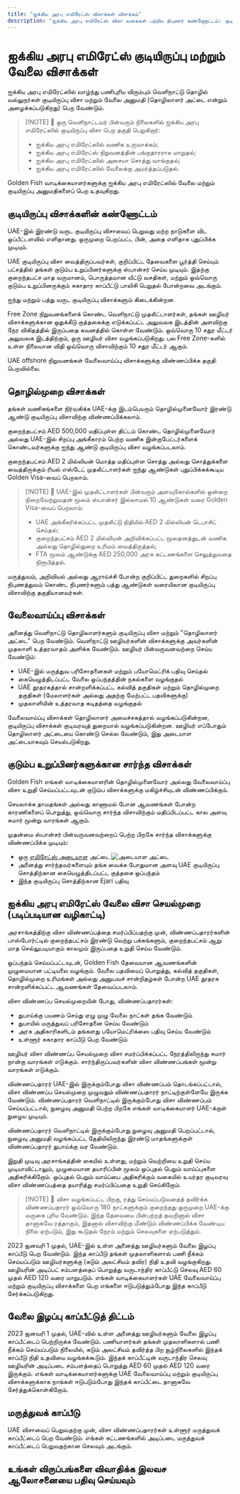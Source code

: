 ```yaml
---
title: "ஐக்கிய அரபு எமிரேட்ஸ் விசாக்கள் விளக்கம்"
description: "ஐக்கிய அரபு எமிரேட்ஸ் விசா வகைகள் பற்றிய நிபுணர் கண்ணோட்டம்: குடியிருப்பு அனுமதிகள், வேலை விசாக்கள், மற்றும் சார்ந்திருப்போர் விசாக்கள். தேவைகள் மற்றும் செயலாக்கம் பற்றி நீங்கள் அறிய வேண்டிய அனைத்தும்."
---
```


# ஐக்கிய அரபு எமிரேட்ஸ் குடியிருப்பு மற்றும் வேலை விசாக்கள்

ஐக்கிய அரபு எமிரேட்ஸில் வாழ்ந்து பணிபுரிய விரும்பும் வெளிநாட்டு தொழில் வல்லுநர்கள் குடியிருப்பு விசா மற்றும் வேலை அனுமதி (தொழிலாளர் அட்டை என்றும் அழைக்கப்படுகிறது) பெற வேண்டும்.

> [!NOTE] 💚 ஒரு வெளிநாட்டவர் பின்வரும் நிலைகளில் ஐக்கிய அரபு எமிரேட்ஸில் குடியிருப்பு விசா பெற தகுதி பெறுகிறார்:
>
> - ஐக்கிய அரபு எமிரேட்ஸில் வணிக உருவாக்கம்;
> - ஐக்கிய அரபு எமிரேட்ஸ் நிறுவனத்தின் பங்குதாரராக மாறுதல்;
> - ஐக்கிய அரபு எமிரேட்ஸில் அசையா சொத்து வாங்குதல்;
> - ஐக்கிய அரபு எமிரேட்ஸில் வேலைக்கு அமர்த்தப்படுதல்.

Golden Fish வாடிக்கையாளர்களுக்கு ஐக்கிய அரபு எமிரேட்ஸில் வேலை மற்றும் குடியிருப்பு அனுமதிகளைப் பெற உதவுகிறது.

## குடியிருப்பு விசாக்களின் கண்ணோட்டம்

UAE-இல் இரண்டு வருட குடியிருப்பு விசாவைப் பெறுவது மற்ற நாடுகளை விட ஒப்பீட்டளவில் எளிதானது. ஒருமுறை பெறப்பட்ட பின், அதை எளிதாக புதுப்பிக்க முடியும்.

UAE குடியிருப்பு விசா வைத்திருப்பவர்கள், குறிப்பிட்ட தேவைகளை பூர்த்தி செய்யும் பட்சத்தில் தங்கள் குடும்ப உறுப்பினர்களுக்கு ஸ்பான்சர் செய்ய முடியும். இதற்கு குறைந்தபட்ச மாத வருமானம், பொருத்தமான வீட்டு வசதிகள், மற்றும் ஒவ்வொரு குடும்ப உறுப்பினருக்கும் சுகாதார காப்பீட்டு பாலிசி பெறுதல் போன்றவை அடங்கும்.

ஐந்து மற்றும் பத்து வருட குடியிருப்பு விசாக்களும் கிடைக்கின்றன.

Free Zone நிறுவனங்களைக் கொண்ட வெளிநாட்டு முதலீட்டாளர்கள், தங்கள் ஊழியர் விசாக்களுக்கான ஒதுக்கீடு குத்தகைக்கு எடுக்கப்பட்ட அலுவலக இடத்தின் அளவிற்கு நேர விகிதத்தில் இருப்பதை கவனத்தில் கொள்ள வேண்டும். ஒவ்வொரு 10 சதுர மீட்டர் அலுவலக இடத்திற்கும், ஒரு ஊழியர் விசா வழங்கப்படுகிறது. பல Free Zone-களில் உள்ள நிலையான விதி ஒவ்வொரு விசாவிற்கும் 10 சதுர மீட்டர் ஆகும்.

UAE offshore நிறுவனங்கள் வேலைவாய்ப்பு விசாக்களுக்கு விண்ணப்பிக்க தகுதி பெறவில்லை.

## தொழில்முறை விசாக்கள்

தங்கள் வணிகங்களை நிர்வகிக்க UAE-க்கு இடம்பெயரும் தொழில்முனைவோர் இரண்டு ஆண்டு குடியிருப்பு விசாவிற்கு விண்ணப்பிக்கலாம்.

குறைந்தபட்சம் AED 500,000 மதிப்புள்ள திட்டம் கொண்ட தொழில்முனைவோர் அல்லது UAE-இல் சிறப்பு அங்கீகாரம் பெற்ற வணிக இன்குபேட்டர்களைக் கொண்டவர்களுக்கு ஐந்து ஆண்டு குடியிருப்பு விசா வழங்கப்படலாம்.

குறைந்தபட்சம் AED 2 மில்லியன் மொத்த மதிப்புள்ள சொத்து அல்லது சொத்துக்களை வைத்திருக்கும் ரியல் எஸ்டேட் முதலீட்டாளர்கள் ஐந்து ஆண்டுகள் புதுப்பிக்கக்கூடிய Golden Visa-வைப் பெறலாம்.

> [!NOTE] 💚 UAE-இல் முதலீட்டாளர்கள் பின்வரும் அளவுகோல்களில் ஒன்றை நிறைவேற்றுவதன் மூலம் ஸ்பான்சர் இல்லாமல் 10 ஆண்டுகள் வரை Golden Visa-வைப் பெறலாம்:
>
> - UAE அங்கீகரிக்கப்பட்ட முதலீட்டு நிதியில் AED 2 மில்லியன் டெபாசிட் செய்தல்;
> - குறைந்தபட்சம் AED 2 மில்லியன் அறிவிக்கப்பட்ட மூலதனத்துடன் வணிக அல்லது தொழில்துறை உரிமம் வைத்திருத்தல்;
> - FTA மூலம் ஆண்டுக்கு AED 250,000 அரசு கட்டணங்களை செலுத்துவதை நிரூபித்தல்.

மருத்துவம், அறிவியல் அல்லது ஆராய்ச்சி போன்ற குறிப்பிட்ட துறைகளில் சிறப்பு நிபுணத்துவம் கொண்ட நிபுணர்களும் பத்து ஆண்டுகள் வரையிலான குடியிருப்பு விசாவிற்கு தகுதியானவர்கள்.

## வேலைவாய்ப்பு விசாக்கள்

அனைத்து வெளிநாட்டு தொழிலாளர்களும் குடியிருப்பு விசா மற்றும் "தொழிலாளர் அட்டை" பெற வேண்டும். வெளிநாட்டு ஊழியர்களின் விசாக்களுக்கு அவர்களின் முதலாளி உத்தரவாதம் அளிக்க வேண்டும். ஊழியர் பின்வருவனவற்றை செய்ய வேண்டும்:

- UAE-இல் மருத்துவ பரிசோதனைகள் மற்றும் பயோமெட்ரிக் பதிவு செய்தல்
- கையெழுத்திடப்பட்ட வேலை ஒப்பந்தத்தின் நகல்களை வழங்குதல்
- UAE தூதரகத்தால் சான்றளிக்கப்பட்ட கல்வித் தகுதிகள் மற்றும் தொழில்முறை தகுதிகள் (மேலாளர்கள் அல்லது அதற்கு மேற்பட்ட பதவிகளுக்கு)
- முதலாளியின் உத்தரவாத கடிதத்தை வழங்குதல்

வேலைவாய்ப்பு விசாக்கள் தொழிலாளர் அமைச்சகத்தால் வழங்கப்படுகின்றன, குடியிருப்பு விசாக்கள் குடிவரவுத் துறையால் வழங்கப்படுகின்றன. ஊழியர் எப்போதும் தொழிலாளர் அட்டையை கொண்டு செல்ல வேண்டும், இது அடையாள அட்டையாகவும் செயல்படுகிறது.

## குடும்ப உறுப்பினர்களுக்கான சார்ந்த விசாக்கள்

Golden Fish எங்கள் வாடிக்கையாளரின் தொழில்முனைவோர் அல்லது வேலைவாய்ப்பு விசா உறுதி செய்யப்பட்டவுடன் குடும்ப விசாக்களுக்கு மகிழ்ச்சியுடன் விண்ணப்பிக்கும்.

செயலாக்க தாமதங்கள் அல்லது காணாமல் போன ஆவணங்கள் போன்ற காரணிகளைப் பொறுத்து, ஒவ்வொரு சார்ந்த விசாவிற்கும் மதிப்பிடப்பட்ட கால அளவு சுமார் மூன்று வாரங்கள் ஆகும்.

முதன்மை ஸ்பான்சர் பின்வருவனவற்றைப் பெற்ற பிறகே சார்ந்த விசாக்களுக்கு விண்ணப்பிக்க முடியும்:

- ஒரு [எமிரேட்ஸ் அடையாள](https://u.ae/en/information-and-services/visa-and-emirates-id/emirates-id) அட்டை ![அடையாள அட்டை](/img/ILONMASKID.webp)
- அனைத்து சார்ந்தவர்களையும் தங்க வைக்க போதுமான அளவு UAE குடியிருப்பு சொத்திற்கான கையெழுத்திடப்பட்ட குத்தகை ஒப்பந்தம்
- இந்த குடியிருப்பு சொத்திற்கான Ejari பதிவு

## ஐக்கிய அரபு எமிரேட்ஸ் வேலை விசா செயல்முறை (படிப்படியான வழிகாட்டி)

அரசாங்கத்திற்கு விசா விண்ணப்பத்தை சமர்ப்பிப்பதற்கு முன், விண்ணப்பதாரர்களின் பாஸ்போர்ட்டில் குறைந்தபட்சம் இரண்டு வெற்று பக்கங்களும், குறைந்தபட்சம் ஆறு மாத செல்லுபடியாகும் காலமும் இருப்பதை உறுதி செய்ய வேண்டும்.

ஒப்பந்தம் செய்யப்பட்டவுடன், Golden Fish தேவையான ஆவணங்களின் முழுமையான பட்டியலை வழங்கும். வேலை பதவியைப் பொறுத்து, கல்வித் தகுதிகள், தொழில்முறை உரிமங்கள் அல்லது அனுபவச் சான்றிதழ்கள் போன்ற UAE தூதரக சான்றளிக்கப்பட்ட ஆவணங்கள் தேவைப்படலாம்.

விசா விண்ணப்ப செயல்முறையின் போது, விண்ணப்பதாரர்கள்:

- துபாய்க்கு பயணம் செய்து ஏழு முழு வேலை நாட்கள் தங்க வேண்டும்
- துபாயில் மருத்துவப் பரிசோதனை செய்ய வேண்டும்
- அரசு அதிகாரிகளிடம் தங்களது பயோமெட்ரிக்ஸை பதிவு செய்ய வேண்டும்
- உள்ளூர் சுகாதார காப்பீடு பெற வேண்டும்

ஊழியர் விசா விண்ணப்ப செயல்முறை விசா சமர்ப்பிக்கப்பட்ட நேரத்திலிருந்து சுமார் நான்கு வாரங்கள் எடுக்கும். சார்ந்திருப்பவர்களின் விசா விண்ணப்பங்கள் மூன்று வாரங்கள் எடுக்கும்.

விண்ணப்பதாரர் UAE-இல் இருக்கும்போது விசா விண்ணப்பம் தொடங்கப்பட்டால், விசா விண்ணப்ப செயல்முறை முழுவதும் விண்ணப்பதாரர் நாட்டிற்குள்ளேயே இருக்க வேண்டும். விண்ணப்பதாரர் வெளிநாட்டில் இருக்கும்போது விசா விண்ணப்பம் செய்யப்பட்டால், நுழைவு அனுமதி பெற்ற பிறகே எங்கள் வாடிக்கையாளர் UAE-க்குள் நுழைய முடியும்.

விண்ணப்பதாரர் வெளிநாட்டில் இருக்கும்போது நுழைவு அனுமதி பெறப்பட்டால், நுழைவு அனுமதி வழங்கப்பட்ட தேதியிலிருந்து இரண்டு மாதங்களுக்குள் விண்ணப்பதாரர் துபாய்க்கு வர வேண்டும்.

இறுதி முடிவு அரசாங்கத்தின் கையில் உள்ளது, மற்றும் வெற்றியை உறுதி செய்ய முடியாவிட்டாலும், முழுமையான தயாரிப்பின் மூலம் ஒப்புதல் பெறும் வாய்ப்புகளை அதிகரிக்கிறோம். ஒப்புதல் பெறும் வாய்ப்பை அதிகரிக்கும் வகையில் உயர்தர குடிவரவு விசா விண்ணப்பத்தை தயாரித்து சமர்ப்பிப்பதை உறுதி செய்கிறோம்.

> [!NOTE] 💚 விசா வழங்கப்பட்ட பிறகு, ரத்து செய்யப்படுவதைத் தவிர்க்க விண்ணப்பதாரர் ஒவ்வொரு 180 நாட்களுக்கும் குறைந்தது ஒருமுறை UAE-க்கு வருகை புரிய வேண்டும்.
> இந்த தேவையை பின்பற்றத் தவறினால் விசா தானாகவே ரத்தாகும், இதனால் விசாவிற்கு மீண்டும் விண்ணப்பிக்க வேண்டிய நிலை ஏற்படும், இது கூடுதல் நேரம் மற்றும் செலவுகளை ஏற்படுத்தும்.

2023 ஜனவரி 1 முதல், UAE-இல் உள்ள அனைத்து ஊழியர்களும் வேலை இழப்பு காப்பீடு பெற வேண்டும். இந்த காப்பீடு தங்கள் முதலாளிகளால் பணி நீக்கம் செய்யப்படும் ஊழியர்களுக்கு (கடும் அலட்சியம் தவிர) நிதி உதவி வழங்குகிறது. ஊழியரின் அடிப்பட் சம்பளத்தைப் பொறுத்து வருடாந்திர காப்பீட்டு செலவு AED 60 முதல் AED 120 வரை மாறுபடும். எங்கள் வாடிக்கையாளர்கள் UAE வேலைவாய்ப்பு மற்றும் குடியிருப்பு விசாக்களை பெற எங்களை ஈடுபடுத்தும்போது இந்த காப்பீடு சேர்க்கப்படுகிறது.

## வேலை இழப்பு காப்பீட்டுத் திட்டம்

2023 ஜனவரி 1 முதல், UAE-வில் உள்ள அனைத்து ஊழியர்களும் வேலை இழப்பு காப்பீட்டைப் பெற்றிருக்க வேண்டும். பணியாளர்கள் தங்கள் முதலாளிகளால் பணி நீக்கம் செய்யப்படும் நிலையில், கடும் அலட்சியம் தவிர்த்த பிற சூழ்நிலைகளில் இந்தக் காப்பீடு நிதி உதவியை வழங்கக்கூடும். இந்தக் காப்பீட்டின் வருடாந்திர செலவு ஊழியரின் அடிப்படை சம்பளத்தைப் பொறுத்து AED 60 முதல் AED 120 வரை இருக்கும். எங்கள் வாடிக்கையாளர்களுக்கு UAE வேலைவாய்ப்பு மற்றும் குடியிருப்பு விசாக்களுக்காக நாங்கள் ஈடுபடும்போது இந்தக் காப்பீட்டை தானாகவே சேர்த்துக்கொள்கிறோம்.

## மருத்துவக் காப்பீடு

UAE விசாவைப் பெறுவதற்கு முன், விசா விண்ணப்பதாரர்கள் உள்ளூர் மருத்துவக் காப்பீட்டைப் பெற வேண்டும். எங்கள் கட்டணங்களில் அடிப்படை மருத்துவக் காப்பீட்டைப் பெறுவதற்கான செலவும் அடங்கும்.

## உங்கள் விருப்பங்களை விவாதிக்க இலவச ஆலோசனையை பதிவு செய்யவும்

<ContactForm 
  mediaUrl="/img/iStock-2185912945.mp4"
  redirectUrl="https://goldenfish.ae/uae-business/company-registration/golden-visa" 
  selectLabel="UAE விசா வகை *"
  selectPlaceholder="உங்கள் விசா வகையைத் தேர்ந்தெடுக்கவும்"
  messagePlaceholder="உங்கள் நிலைமையையும் தேவைகளையும் விவரிக்கவும்"
  :selectOptions="[
    '💼 வேலைவாய்ப்பு விசா + தொழிலாளர் அட்டை',
    '👨‍💼 தொழில்முனைவோர் விசா (2-ஆண்டுகள்)',
    '🏢 Free Zone நிறுவன விசா',
    '👨‍👩‍👧‍👦 சார்ந்திருப்போர் குடும்ப விசா',
    '💳 Emirates ID விண்ணப்பம்',
    '💵 மாத சம்பளம் AED 30K க்கு மேல்',
    '❓ பிற விசா சேவைகள்',
    '💰 Golden Visa தகுதி சரிபார்ப்பு ➡️',
  ]"/>
